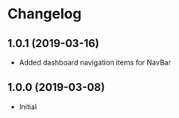 Changelog
=========

## 1.0.1 (2019-03-16)
 * Added dashboard navigation items for NavBar

## 1.0.0 (2019-03-08)
 * Initial